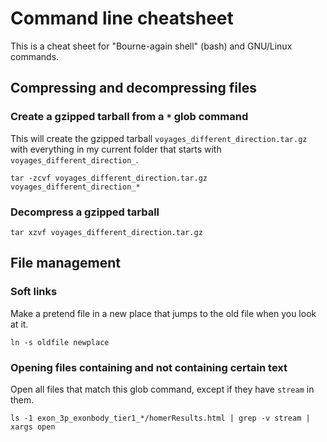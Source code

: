 # Command line cheatsheet

This is a cheat sheet for "Bourne-again shell" (bash) and GNU/Linux commands.

## Compressing and decompressing files

### Create a gzipped tarball from a `*` glob command

This will create the gzipped tarball `voyages_different_direction.tar.gz` with everything in my current folder that starts with `voyages_different_direction_`.

```
tar -zcvf voyages_different_direction.tar.gz voyages_different_direction_*
```

### Decompress a gzipped tarball

```
tar xzvf voyages_different_direction.tar.gz
```

## File management

### Soft links

Make a pretend file in a new place that jumps to the old file when you look at it.

```
ln -s oldfile newplace
```

### Opening files containing and not containing certain text

Open all files that match this glob command, except if they have `stream` in them.

```
ls -1 exon_3p_exonbody_tier1_*/homerResults.html | grep -v stream | xargs open
```
